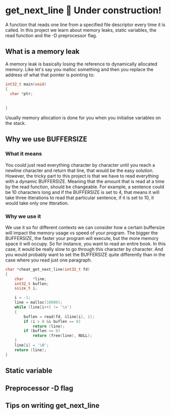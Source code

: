# get_next_line 🔨 Under construction!
A function that reads one line from a specified file descriptor every time it is called. 
In this project we learn about memory leaks, static variables, the read function and the -D preprocessor flag.

## What is a memory leak
A memory leak is basically losing the reference to dynamically allocated memory. Like let's say you malloc something and then you replace 
the address of what that pointer is pointing to: 
```c
int32_t main(void)
{
  char *ptr;
  
  
}
```
Usually memory allocation is done for you when you initialise variables on the stack. 

## Why we use BUFFERSIZE
### What it means 
You could just read everything character by character until you reach a newline character and return that line, that would be the easy solution. However, the tricky part to this project is that we have to read everything with a dynamic BUFFERSIZE. Meaning that the amount that is read at a time by the read function, should be changeable. For example, a sentence could be 10 characters long and if the BUFFERSIZE is set to 4, that means it will take three itterations to read that particular sentence, if it is set to 10, it would take only one itteration.
### Why we use it
We use it so for different contexts we can consider how a certain buffersize will impact the memory usage vs speed of your program. 
The bigger the BUFFERSIZE, the faster your program will execute, but the more memory space it will occupy. 
So for instance, you want to read an entire book. In this case, it would be really slow to go through this character by character. And you would probably want to set the BUFFERSIZE quite differently than in the case where you read just one paragraph.


```c
char *cheat_get_next_line(int32_t fd) 
{
	char	*line;
	int32_t	buflen;
	ssize_t	i;

	i = -1;
	line = malloc(10000);
	while (line[i++] != '\n')
	{
		buflen = read(fd, &line[i], 1);
		if (i > 0 && buflen == 0)
			return (line);
		if (buflen <= 0)
			return (free(line), NULL);
	}
	line[i] = '\0';
	return (line);
}
```
## Static variable

## Preprocessor -D flag

## Tips on writing get_next_line
